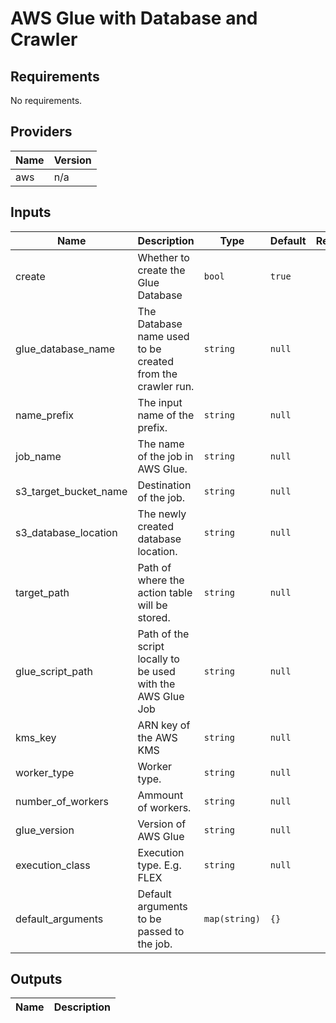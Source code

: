 # AWS Glue with Database and Crawler

## Requirements

No requirements.

## Providers

| Name | Version |
|------|---------|
| aws | n/a |

## Inputs

| Name | Description | Type | Default | Required |
|------|-------------|------|---------|:--------:|
| create | Whether to create the Glue Database | `bool` | `true` | no |
| glue_database\_name | The Database name used to be created from the crawler run. | `string` | `null` | yes |
| name_prefix | The input name of the prefix. | `string` | `null` | yes |
| job_name | The name of the job in AWS Glue. | `string` | `null` | yes |
| s3_target_bucket_name| Destination of the job. | `string` | `null` | yes |
| s3_database_location| The newly created database location. | `string` | `null` | yes |
| target_path| Path of where the action table will be stored. | `string` | `null` | yes |
| glue_script_path | Path of the script locally to be used with the AWS Glue Job | `string` | `null` | yes |
| kms_key | ARN key of the AWS KMS | `string` | `null` | yes |
| worker_type| Worker type. | `string` | `null` | yes |
| number_of_workers| Ammount of workers. | `string` | `null` | yes |
| glue_version | Version of AWS Glue | `string` | `null` | yes |
| execution_class | Execution type. E.g. FLEX  | `string` | `null` | yes |
| default_arguments | Default arguments to be passed to the job. | `map(string)` | `{}` | no |


## Outputs

| Name | Description |
|------|-------------|